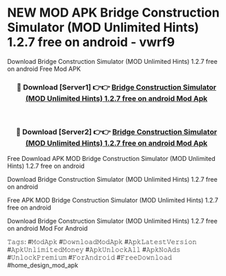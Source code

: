 # NEW MOD APK Bridge Construction Simulator (MOD Unlimited Hints) 1.2.7 free on android - vwrf9
Download Bridge Construction Simulator (MOD Unlimited Hints) 1.2.7 free on android Free Mod APK

<div align="center">
<h3>🔴 Download [Server1] 👉👉 <a href="https://apk-comot.site?title=Bridge_Construction_Simulator_(MOD_Unlimited_Hints)_1.2.7_free_on_android">Bridge Construction Simulator (MOD Unlimited Hints) 1.2.7 free on android Mod Apk</a></h3><br>

<h3>🔴 Download [Server2] 👉👉 <a href="https://apk-comot.site?title=Bridge_Construction_Simulator_(MOD_Unlimited_Hints)_1.2.7_free_on_android">Bridge Construction Simulator (MOD Unlimited Hints) 1.2.7 free on android Mod Apk</a></h3>
</div>


Free Download APK MOD Bridge Construction Simulator (MOD Unlimited Hints) 1.2.7 free on android

Download Bridge Construction Simulator (MOD Unlimited Hints) 1.2.7 free on android 

Free APK MOD Bridge Construction Simulator (MOD Unlimited Hints) 1.2.7 free on android 

Download Bridge Construction Simulator (MOD Unlimited Hints) 1.2.7 free on android Mod For Android

𝚃𝚊𝚐𝚜: #𝙼𝚘𝚍𝙰𝚙𝚔 #𝙳𝚘𝚠𝚗𝚕𝚘𝚊𝚍𝙼𝚘𝚍𝙰𝚙𝚔 #𝙰𝚙𝚔𝙻𝚊𝚝𝚎𝚜𝚝𝚅𝚎𝚛𝚜𝚒𝚘𝚗 #𝙰𝚙𝚔𝚄𝚗𝚕𝚒𝚖𝚒𝚝𝚎𝚍𝙼𝚘𝚗𝚎𝚢 #𝙰𝚙𝚔𝚄𝚗𝚕𝚘𝚌𝚔𝙰𝚕𝚕 #𝙰𝚙𝚔𝙽𝚘𝙰𝚍𝚜 #𝚄𝚗𝚕𝚘𝚌𝚔𝙿𝚛𝚎𝚖𝚒𝚞𝚖 #𝙵𝚘𝚛𝙰𝚗𝚍𝚛𝚘𝚒𝚍 #𝙵𝚛𝚎𝚎𝙳𝚘𝚠𝚗𝚕𝚘𝚊𝚍 #home_design_mod_apk